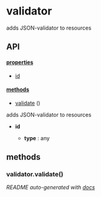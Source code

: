 # validator


adds JSON-validator to resources



## API

#### [properties](#validator-properties)

  - [id](#validator-properties-id)


#### [methods](#validator-methods)

  - [validate](#validator-methods-validate) ()



adds JSON-validator to resources

- **id** 

  - **type** : any



<a name="validator-methods"></a> 

## methods 

<a name="validator-methods-validate"></a> 

### validator.validate()







*README auto-generated with [docs](https://github.com/bigcompany/resources/tree/master/docs)*